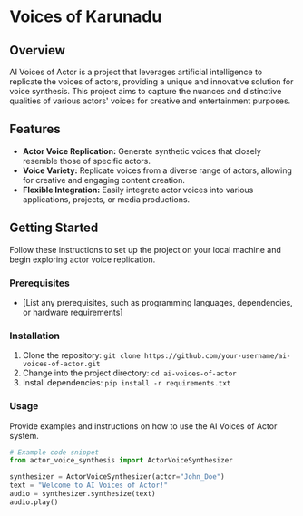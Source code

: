 # Voices of Karunadu

## Overview

AI Voices of Actor is a project that leverages artificial intelligence to replicate the voices of actors, providing a unique and innovative solution for voice synthesis. This project aims to capture the nuances and distinctive qualities of various actors' voices for creative and entertainment purposes.

## Features

- **Actor Voice Replication:** Generate synthetic voices that closely resemble those of specific actors.
- **Voice Variety:** Replicate voices from a diverse range of actors, allowing for creative and engaging content creation.
- **Flexible Integration:** Easily integrate actor voices into various applications, projects, or media productions.

## Getting Started

Follow these instructions to set up the project on your local machine and begin exploring actor voice replication.

### Prerequisites

- [List any prerequisites, such as programming languages, dependencies, or hardware requirements]

### Installation

1. Clone the repository: `git clone https://github.com/your-username/ai-voices-of-actor.git`
2. Change into the project directory: `cd ai-voices-of-actor`
3. Install dependencies: `pip install -r requirements.txt`

### Usage

Provide examples and instructions on how to use the AI Voices of Actor system.

```python
# Example code snippet
from actor_voice_synthesis import ActorVoiceSynthesizer

synthesizer = ActorVoiceSynthesizer(actor="John_Doe")
text = "Welcome to AI Voices of Actor!"
audio = synthesizer.synthesize(text)
audio.play()
